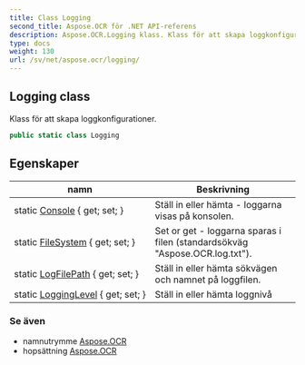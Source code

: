 ```yaml
---
title: Class Logging
second_title: Aspose.OCR för .NET API-referens
description: Aspose.OCR.Logging klass. Klass för att skapa loggkonfigurationer.
type: docs
weight: 130
url: /sv/net/aspose.ocr/logging/
---
```

## Logging class

Klass för att skapa loggkonfigurationer.

```csharp
public static class Logging
```

## Egenskaper

| namn | Beskrivning |
| --- | --- |
| static [Console](../../aspose.ocr/logging/console/) { get; set; } | Ställ in eller hämta - loggarna visas på konsolen. |
| static [FileSystem](../../aspose.ocr/logging/filesystem/) { get; set; } | Set or get - loggarna sparas i filen (standardsökväg "Aspose.OCR.log.txt"). |
| static [LogFilePath](../../aspose.ocr/logging/logfilepath/) { get; set; } | Ställ in eller hämta sökvägen och namnet på loggfilen. |
| static [LoggingLevel](../../aspose.ocr/logging/logginglevel/) { get; set; } | Ställ in eller hämta loggnivå |

### Se även

* namnutrymme [Aspose.OCR](../../aspose.ocr/)
* hopsättning [Aspose.OCR](../../)


